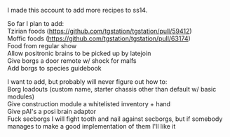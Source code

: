 I made this account to add more recipes to ss14.  
  
So far I plan to add:  
Tzirian foods (https://github.com/tgstation/tgstation/pull/59412)  
Moffic foods (https://github.com/tgstation/tgstation/pull/63174)  
Food from regular show  
Allow positronic brains to be picked up by latejoin  
Give borgs a door remote w/ shock for malfs  
Add borgs to species guidebook  
  
I want to add, but probably will never figure out how to:  
Borg loadouts (custom name, starter chassis other than default w/ basic modules)  
Give construction module a whitelisted inventory + hand  
Give pAI's a posi brain adaptor  
Fuck secborgs I will fight tooth and nail against secborgs, but if somebody manages to make a good implementation of them I'll like it  
